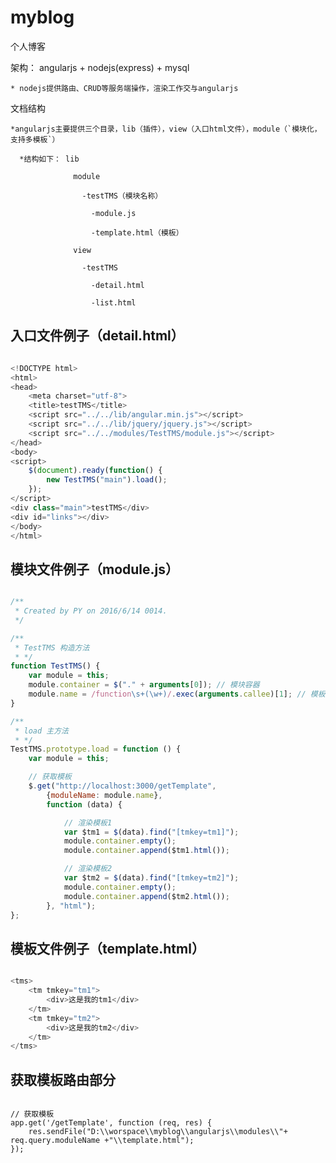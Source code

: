 # myblog
个人博客

架构： angularjs + nodejs(express) + mysql

    * nodejs提供路由、CRUD等服务端操作，渲染工作交与angularjs

文档结构

    *angularjs主要提供三个目录，lib（插件），view（入口html文件），module（`模块化，支持多模板`）
    
      *结构如下： lib
              
                  module
                    
                    -testTMS（模块名称）
                    
                      -module.js
                      
                      -template.html（模板）
                  
                  view
                  
                    -testTMS
                      
                      -detail.html
                      
                      -list.html
                      
## 入口文件例子（detail.html）
    
``` javascript

<!DOCTYPE html>
<html>
<head>
    <meta charset="utf-8">
    <title>testTMS</title>
    <script src="../../lib/angular.min.js"></script>
    <script src="../../lib/jquery/jquery.js"></script>
    <script src="../../modules/TestTMS/module.js"></script>
</head>
<body>
<script>
    $(document).ready(function() {
        new TestTMS("main").load();
    });
</script>
<div class="main">testTMS</div>
<div id="links"></div>
</body>
</html>

```

## 模块文件例子（module.js）

``` javascript

/**
 * Created by PY on 2016/6/14 0014.
 */

/**
 * TestTMS 构造方法
 * */
function TestTMS() {
    var module = this;
    module.container = $("." + arguments[0]); // 模块容器
    module.name = /function\s+(\w+)/.exec(arguments.callee)[1]; // 模板名称
}

/**
 * load 主方法
 * */
TestTMS.prototype.load = function () {
    var module = this;

    // 获取模板
    $.get("http://localhost:3000/getTemplate",
        {moduleName: module.name},
        function (data) {

            // 渲染模板1
            var $tm1 = $(data).find("[tmkey=tm1]");
            module.container.empty();
            module.container.append($tm1.html());

            // 渲染模板2
            var $tm2 = $(data).find("[tmkey=tm2]");
            module.container.empty();
            module.container.append($tm2.html());
        }, "html");
};

```

## 模板文件例子（template.html）

```javascript

<tms>
    <tm tmkey="tm1">
        <div>这是我的tm1</div>
    </tm>
    <tm tmkey="tm2">
        <div>这是我的tm2</div>
    </tm>
</tms>


```

## 获取模板路由部分

```javascirpt

// 获取模板
app.get('/getTemplate', function (req, res) {
    res.sendFile("D:\\worspace\\myblog\\angularjs\\modules\\"+ req.query.moduleName +"\\template.html");
});

```
